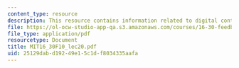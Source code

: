 ```yaml
---
content_type: resource
description: This resource contains information related to digital control basics.
file: https://ol-ocw-studio-app-qa.s3.amazonaws.com/courses/16-30-feedback-control-systems-fall-2010/25129dabd19249e15c1df8034335aafa_MIT16_30F10_lec20.pdf
file_type: application/pdf
resourcetype: Document
title: MIT16_30F10_lec20.pdf
uid: 25129dab-d192-49e1-5c1d-f8034335aafa
---
```

